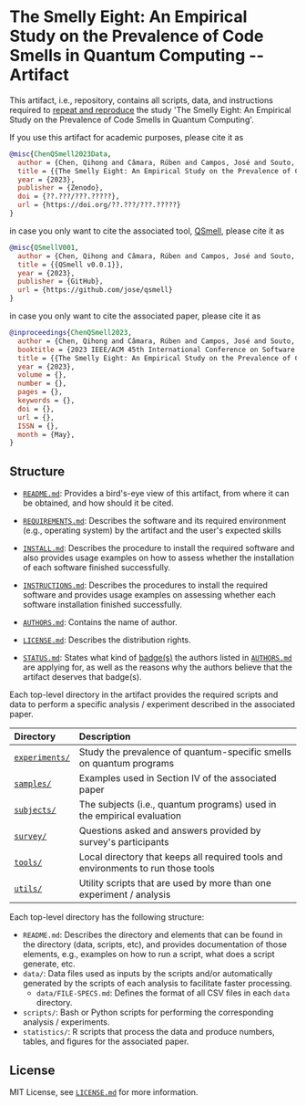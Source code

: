 # The Smelly Eight: An Empirical Study on the Prevalence of Code Smells in Quantum Computing -- Artifact

This artifact, i.e., repository, contains all scripts, data, and instructions required to [repeat and reproduce](https://www.acm.org/publications/policies/artifact-review-and-badging-current) the study 'The Smelly Eight: An Empirical Study on the Prevalence of Code Smells in Quantum Computing'.

If you use this artifact for academic purposes, please cite it as

```Bibtex
@misc{ChenQSmell2023Data,
  author = {Chen, Qihong and Câmara, Rúben and Campos, José and Souto, André and Ahmed, Iftekhar},
  title = {{The Smelly Eight: An Empirical Study on the Prevalence of Code Smells in Quantum Computing -- Artifact}},
  year = {2023},
  publisher = {Zenodo},
  doi = {??.???/???.?????},
  url = {https://doi.org/??.???/???.?????}
}
```

in case you only want to cite the associated tool, [QSmell](https://github.com/jose/qsmell), please cite it as

```Bibtex
@misc{QSmellV001,
  author = {Chen, Qihong and Câmara, Rúben and Campos, José and Souto, André and Ahmed, Iftekhar},
  title = {{QSmell v0.0.1}},
  year = {2023},
  publisher = {GitHub},
  url = {https://github.com/jose/qsmell}
}
```

in case you only want to cite the associated paper, please cite it as

```Bibtex
@inproceedings{ChenQSmell2023,
  author = {Chen, Qihong and Câmara, Rúben and Campos, José and Souto, André and Ahmed, Iftekhar},
  booktitle = {2023 IEEE/ACM 45th International Conference on Software Engineering (ICSE)},
  title = {{The Smelly Eight: An Empirical Study on the Prevalence of Code Smells in Quantum Computing}},
  year = {2023},
  volume = {},
  number = {},
  pages = {},
  keywords = {},
  doi = {},
  url = {},
  ISSN = {},
  month = {May},
}
```

## Structure

- [`README.md`](README.md): Provides a bird's-eye view of this artifact, from where it can be obtained, and how should it be cited.

- [`REQUIREMENTS.md`](REQUIREMENTS.md): Describes the software and its required environment (e.g., operating system) by the artifact and the user's expected skills

- [`INSTALL.md`](INSTALL.md): Describes the procedure to install the required software and also provides usage examples on how to assess whether the installation of each software finished successfully.

- [`INSTRUCTIONS.md`](INSTRUCTIONS.md): Describes the procedures to install the required software and provides usage examples on assessing whether each software installation finished successfully.

- [`AUTHORS.md`](AUTHORS.md): Contains the name of author.

- [`LICENSE.md`](LICENSE.md): Describes the distribution rights.

- [`STATUS.md`](STATUS.md): States what kind of [badge(s)](https://www.acm.org/publications/policies/artifact-review-and-badging-current) the authors listed in [`AUTHORS.md`](AUTHORS.md) are applying for, as well as the reasons why the authors believe that the artifact deserves that badge(s).


Each top-level directory in the artifact provides the required scripts and data to perform a specific analysis / experiment described in the associated paper.

| Directory                        | Description |
|:---------------------------------|:------------|
| [`experiments/`](experiments/)   | Study the prevalence of quantum-specific smells on quantum programs |
| [`samples/`](samples/)           | Examples used in Section IV of the associated paper |
| [`subjects/`](subjects/)         | The subjects (i.e., quantum programs) used in the empirical evaluation |
| [`survey/`](survey/)             | Questions asked and answers provided by survey's participants |
| [`tools/`](tools/)               | Local directory that keeps all required tools and environments to run those tools |
| [`utils/`](utils/)               | Utility scripts that are used by more than one experiment / analysis |

Each top-level directory has the following structure:
- `README.md`: Describes the directory and elements that can be found in the directory (data, scripts, etc), and provides documentation of those elements, e.g., examples on how to run a script, what does a script generate, etc.
- `data/`: Data files used as inputs by the scripts and/or automatically generated by the scripts of each analysis to facilitate faster processing.
  * `data/FILE-SPECS.md`: Defines the format of all CSV files in each `data` directory.
- `scripts/`: Bash or Python scripts for performing the corresponding analysis / experiments.
- `statistics/`: R scripts that process the data and produce numbers, tables, and figures for the associated paper.

## License

MIT License, see [`LICENSE.md`](LICENSE.md) for more information.
